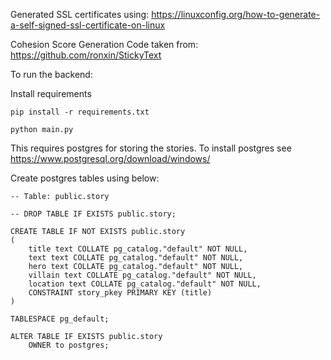 Generated SSL certificates using:
https://linuxconfig.org/how-to-generate-a-self-signed-ssl-certificate-on-linux

Cohesion Score Generation Code taken from: https://github.com/ronxin/StickyText

To run the backend: 

Install requirements 

```
pip install -r requirements.txt

python main.py
```

This requires postgres for storing the stories.
To install postgres see https://www.postgresql.org/download/windows/

Create postgres tables using below:

```
-- Table: public.story

-- DROP TABLE IF EXISTS public.story;

CREATE TABLE IF NOT EXISTS public.story
(
    title text COLLATE pg_catalog."default" NOT NULL,
    text text COLLATE pg_catalog."default" NOT NULL,
    hero text COLLATE pg_catalog."default" NOT NULL,
    villain text COLLATE pg_catalog."default" NOT NULL,
    location text COLLATE pg_catalog."default" NOT NULL,
    CONSTRAINT story_pkey PRIMARY KEY (title)
)

TABLESPACE pg_default;

ALTER TABLE IF EXISTS public.story
    OWNER to postgres;
```
